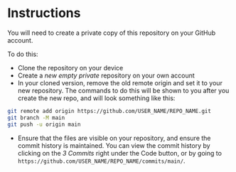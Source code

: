 # Instructions
You will need to create a private copy of this repository on your GitHub account.

To do this:
- Clone the repository on your device
- Create a *new empty private* repository on your own account
- In your cloned version, remove the old remote origin and set it to your new repository. The commands to do this will be shown to you after you create the new repo, and will look something like this: 
```bash
git remote add origin https://github.com/USER_NAME/REPO_NAME.git
git branch -M main
git push -u origin main
```
- Ensure that the files are visible on your repository, and ensure the commit history is maintained. You can view the commit history by clicking on the *3 Commits* right under the Code button, or by going to `https://github.com/USER_NAME/REPO_NAME/commits/main/`.